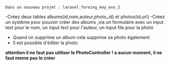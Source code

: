 `Dans un nouveau projet : laravel_foreing_key_exo_2`

-Créez deux tables albums(id,nom,auteur,photo_id) et photos(id,url)
-Créez un système pour pouvoir créer des albums ,via un formulaire avec un input text pour le nom, un input text pour l'auteur, un input file pour la photo
- Quand on supprime un album cela supprime sa photo également
- Il est possible d'éditer la photo

**attention il ne faut pas utiliser le PhotoController ! a aucun moment, il ne faut meme pas le créer**
